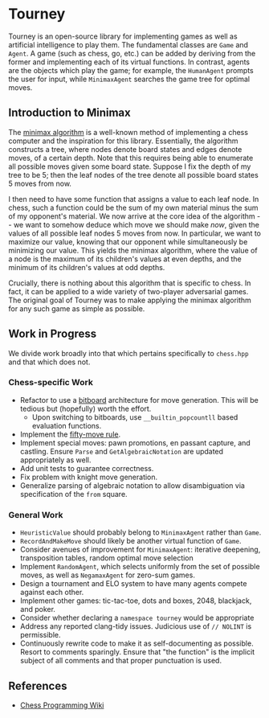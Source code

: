 # Tourney
Tourney is an open-source library for implementing games as well as artificial intelligence to play them. The fundamental classes are `Game` and `Agent`. A game (such as chess, go, etc.) can be added by deriving from the former and implementing each of its virtual functions. In contrast, agents are the objects which play the game; for example, the `HumanAgent` prompts the user for input, while `MinimaxAgent` searches the game tree for optimal moves.
## Introduction to Minimax
The [minimax algorithm](https://en.wikipedia.org/wiki/Minimax) is a well-known method of implementing a chess computer and the inspiration for this library. Essentially, the algorithm constructs a tree, where nodes denote board states and edges denote moves, of a certain depth. Note that this requires being able to enumerate all possible moves given some board state. Suppose I fix the depth of my tree to be 5; then the leaf nodes of the tree denote all possible board states 5 moves from now.

I then need to have some function that assigns a value to each leaf node. In chess, such a function could be the sum of my own material minus the sum of my opponent's material. We now arrive at the core idea of the algorithm -- we want to somehow deduce which move we should make *now*, given the values of all possible leaf nodes 5 moves from now. In particular, we want to maximize our value, knowing that our opponent while simultaneously be minimizing our value. This yields the minimax algorithm, where the value of a node is the maximum of its children's values at even depths, and the minimum of its children's values at odd depths.

Crucially, there is nothing about this algorithm that is specific to chess. In fact, it can be applied to a wide variety of two-player adversarial games. The original goal of Tourney was to make applying the minimax algorithm for any such game as simple as possible.
## Work in Progress
We divide work broadly into that which pertains specifically to `chess.hpp` and that which does not.
### Chess-specific Work
* Refactor to use a [bitboard](https://en.wikipedia.org/wiki/Bitboard#Chess_bitboards) architecture for move generation. This will be tedious but (hopefully) worth the effort.
  * Upon switching to bitboards, use `__builtin_popcountll` based evaluation functions.
* Implement the [fifty-move rule](https://en.wikipedia.org/wiki/Fifty-move_rule).
* Implement special moves: pawn promotions, en passant capture, and castling. Ensure `Parse` and `GetAlgebraicNotation` are updated appropriately as well.
* Add unit tests to guarantee correctness.
* Fix problem with knight move generation.
* Generalize parsing of algebraic notation to allow disambiguation via specification of the `from` square.
### General Work
* `HeuristicValue` should probably belong to `MinimaxAgent` rather than `Game`.
* `RecordAndMakeMove` should likely be another virtual function of `Game`.
* Consider avenues of improvement for `MinimaxAgent`: iterative deepening, transposition tables, random optimal move selection
* Implement `RandomAgent`, which selects uniformly from the set of possible moves, as well as `NegamaxAgent` for zero-sum games.
* Design a tournament and ELO system to have many agents compete against each other.
* Implement other games: tic-tac-toe, dots and boxes, 2048, blackjack, and poker.
* Consider whether declaring a `namespace tourney` would be appropriate
* Address any reported clang-tidy issues. Judicious use of `// NOLINT` is permissible.
* Continuously rewrite code to make it as self-documenting as possible. Resort to comments sparingly. Ensure that "the function" is the implicit subject of all comments and that proper punctuation is used.
## References
* [Chess Programming Wiki](https://www.chessprogramming.org)
